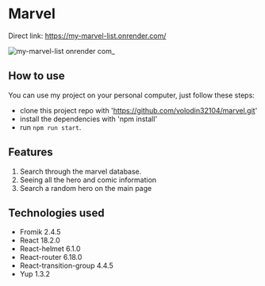 
# Marvel

Direct link: https://my-marvel-list.onrender.com/

![my-marvel-list onrender com_](https://github.com/volodin32104/marvel/assets/34587236/0ba8797b-a01d-4fa5-b7bd-f8f62536afc6)



## How to use

You can use my project on your personal computer, just follow these steps:

- clone this project repo with 'https://github.com/volodin32104/marvel.git'
- install the dependencies with 'npm install'
- run `npm run start`.
## Features

1. Search through the marvel database.
2. Seeing all the hero and comic information
3. Search a random hero on the main page

## Technologies used
  -  Fromik 2.4.5
  - React 18.2.0
  -  React-helmet 6.1.0
  - React-router 6.18.0
  - React-transition-group 4.4.5
  - Yup 1.3.2
  



